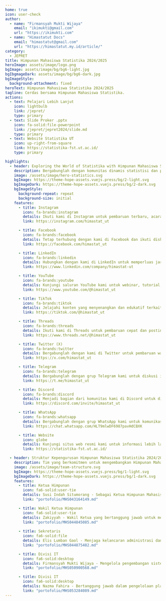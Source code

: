 ```yaml
--- 
home: true
icon: user-check
author:
  - name: "Firmansyah Mukti Wijaya"
    email: "ikimukti@gmail.com"
    url: "https://ikimukti.com"
  - name: "Himastatut Docs"
    email: "himastatut@gmail.com"
    url: "https://himastatut.my.id/article/"
category:
  - JEPRET
title: Himpunan Mahasiswa Statistika 2024/2025
heroImage: assets/image/logo.png
bgImage: assets/image/bg/bg6-light.jpg
bgIbgmageDark: assets/image/bg/bg6-dark.jpg
bgImageStyle:
  background-attachment: fixed
heroText: Himpunan Mahasiswa Statistika 2024/2025
tagline: Cerdas bersama Himpunan Mahasiswa Statistika.
actions:
  - text: Pelajari Lebih Lanjut
    icon: lightbulb
    link: /jepret/
    type: primary
  - text: Slide Proker .pptx
    icon: fa-solid:file-powerpoint
    link: /jepret/jepret2024/slide.md
    type: primary
  - text: Website Statistika UT
    icon: up-right-from-square
    link: https://statistika-fst.ut.ac.id/
    type: primary

highlights:
  - header: Exploring the World of Statistika with Himpunan Mahasiswa Statistika UT
    description: Bergabunglah dengan komunitas dinamis statistisi dan penggemar data di Himpunan Mahasiswa Statistika UT. Kami berkomitmen untuk meningkatkan pengetahuan, kolaborasi, dan pertumbuhan di bidang statistika.
    image: /assets/image/hero-statistics.svg
    bgImage: https://theme-hope-assets.vuejs.press/bg/2-light.svg
    bgImageDark: https://theme-hope-assets.vuejs.press/bg/2-dark.svg
    bgImageStyle:
      background-repeat: repeat
      background-size: initial
    features:
      - title: Instagram
        icon: fa-brands:instagram
        details: Ikuti kami di Instagram untuk pembaruan terbaru, acara, dan kegiatan komunitas.
        link: https://instagram.com/himastat_ut

      - title: Facebook
        icon: fa-brands:facebook
        details: Tetap terhubung dengan kami di Facebook dan ikuti diskusi serta kegiatan komunitas.
        link: https://facebook.com/himastat_ut

      - title: LinkedIn
        icon: fa-brands:linkedin
        details: Hubungkan dengan kami di LinkedIn untuk memperluas jaringan profesional Anda di bidang statistika.
        link: https://www.linkedin.com/company/himastat-ut

      - title: YouTube
        icon: fa-brands:youtube
        details: Kunjungi saluran YouTube kami untuk webinar, tutorial, dan konten edukasi lainnya.
        link: https://www.youtube.com/@himastat_ut

      - title: TikTok
        icon: fa-brands:tiktok
        details: Jelajahi konten yang menyenangkan dan edukatif terkait statistika dan kehidupan mahasiswa di TikTok kami.
        link: https://tiktok.com/@himastat_ut

      - title: Threads
        icon: fa-brands:threads
        details: Ikuti kami di Threads untuk pembaruan cepat dan posting menarik dari komunitas statistisi.
        link: https://www.threads.net/@himastat_ut

      - title: Twitter (X)
        icon: fa-brands:twitter
        details: Bergabunglah dengan kami di Twitter untuk pembaruan waktu nyata dan percakapan tentang tren dan riset statistika.
        link: https://x.com/himastat_ut

      - title: Telegram
        icon: fa-brands:telegram
        details: Bergabunglah dengan grup Telegram kami untuk diskusi interaktif, pengumuman, dan lainnya.
        link: https://t.me/himastat_ut

      - title: Discord
        icon: fa-brands:discord
        details: Menjadi bagian dari komunitas kami di Discord untuk diskusi, kelompok belajar, dan koordinasi acara.
        link: https://discord.com/invite/himastat_ut

      - title: WhatsApp
        icon: fa-brands:whatsapp
        details: Bergabunglah dengan grup WhatsApp kami untuk komunikasi langsung dan pembaruan tentang kegiatan Himpunan Mahasiswa Statistika.
        link: https://chat.whatsapp.com/HLT9mlwDF6987pavHdCBXK

      - title: Website
        icon: globe
        details: Kunjungi situs web resmi kami untuk informasi lebih lanjut tentang program, acara, dan pembaruan kami.
        link: https://statistika-fst.ut.ac.id/

  - header: Struktur Kepengurusan Himpunan Mahasiswa Statistika 2024/2025
    description: Tim yang berkomitmen untuk mengembangkan Himpunan Mahasiswa Statistika dengan semangat kebersamaan dan inovasi.
    image: /assets/image/team-structure.svg
    bgImage: https://theme-hope-assets.vuejs.press/bg/1-light.svg
    bgImageDark: https://theme-hope-assets.vuejs.press/bg/1-dark.svg
    features:
      - title: Ketua Himpunan
        icon: fa6-solid:user-tie
        details: Susi Indah Situmorang - Sebagai Ketua Himpunan Mahasiswa Statistika, Susi memimpin dengan visi yang kuat untuk membangun komunitas yang solid dan berdaya saing tinggi dalam bidang statistika.
        link: "portofolio/MHS043164149.md"

      - title: Wakil Ketua Himpunan
        icon: fa6-solid:user-tie
        details: Zakiyyah - Wakil Ketua yang bertanggung jawab untuk mendukung kepemimpinan ketua dalam menjalankan program kerja serta memastikan kelancaran organisasi.
        link: "portofolio/MHS044845085.md"
      
      - title: Sekretaris
        icon: fa6-solid:file
        details: Elis Lumban Gaol - Menjaga kelancaran administrasi dan komunikasi internal organisasi, serta memastikan setiap agenda dan rapat terlaksana dengan baik.
        link: "portofolio/MHS044875482.md"

      - title: Divisi IT
        icon: fa6-solid:desktop
        details: Firmansyah Mukti Wijaya - Mengelola pengembangan sistem dan teknologi informasi dalam organisasi, memastikan infrastruktur IT berjalan lancar dan mendukung aktivitas operasional.
        link: "portofolio/MHS050900568.md"

      - title: Divisi IT
        icon: fa6-solid:desktop
        details: Nazma Fahira - Bertanggung jawab dalam pengelolaan platform digital dan teknologi yang mendukung kegiatan himpunan, serta melakukan riset dan inovasi dalam bidang teknologi statistika.
        link: "portofolio/MHS053284089.md"
--- 
```

